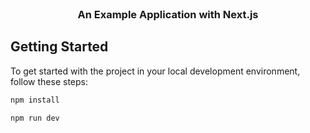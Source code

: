<div id="top"></div>

<br />
<div align="center">
<h3 align="center">An Example Application with Next.js</h3>
</div>

## Getting Started

To get started with the project in your local development environment, follow
these steps:

```bash
npm install
```

```bash
npm run dev
```
